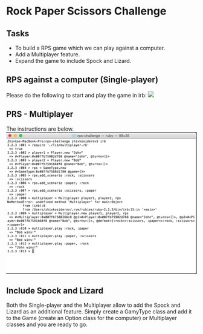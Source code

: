 # Rock Paper Scissors Challenge

Tasks
-------
* To build a RPS game which we can play against a computer.
* Add a Multiplayer feature.
* Expand the game to include Spock and Lizard.

RPS against a computer (Single-player)
----
Please do the following to start and play the game in irb:
<img src="images/prs.png">


PRS - Multiplayer
----
The instructions are below.
<img src='images/multiplayer.png'>


Include Spock and Lizard
----
Both the Single-player and the Multiplayer allow to add the Spock and Lizard as an additional feature. Simply create a GamyType class and add it to the Game (create an Option class for the computer) or Multiplayer classes and you are ready to go.
